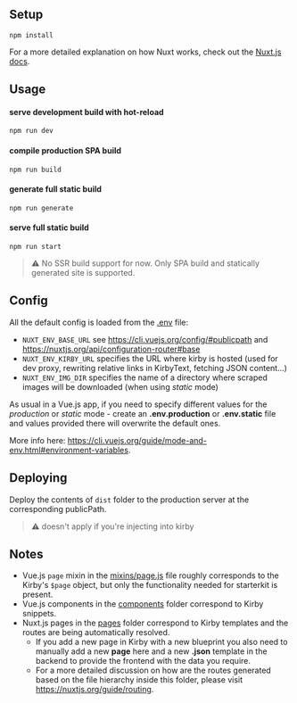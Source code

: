 ## Setup

```
npm install
```

For a more detailed explanation on how Nuxt works, check out the [Nuxt.js docs](https://nuxtjs.org).

## Usage

#### serve development build with hot-reload

```
npm run dev
```

#### compile production SPA build

```
npm run build
```

#### generate full static build

```
npm run generate
```

#### serve full static build

```
npm run start
```

> ⚠️ No SSR build support for now. Only SPA build and statically generated site is supported.

## Config

All the default config is loaded from the [.env](.env) file:

- `NUXT_ENV_BASE_URL` see https://cli.vuejs.org/config/#publicpath and https://nuxtjs.org/api/configuration-router#base
- `NUXT_ENV_KIRBY_URL` specifies the URL where kirby is hosted (used for dev proxy, rewriting relative links in KirbyText, fetching JSON content...)
- `NUXT_ENV_IMG_DIR` specifies the name of a directory where scraped images will be downloaded (when using _static_ mode)

As usual in a Vue.js app, if you need to specify different values for the _production_ or _static_ mode - create an **.env.production** or **.env.static** file and values provided there will overwrite the default ones.

More info here: https://cli.vuejs.org/guide/mode-and-env.html#environment-variables.

## Deploying

Deploy the contents of `dist` folder to the production server at the corresponding publicPath.

> ⚠️ doesn't apply if you're injecting into kirby

## Notes

- Vue.js `page` mixin in the [mixins/page.js](mixins/page.js) file roughly corresponds to the Kirby's `$page` object, but only the functionality needed for starterkit is present.
- Vue.js components in the [components](components) folder correspond to Kirby snippets.
- Nuxt.js pages in the [pages](pages) folder correspond to Kirby templates and the routes are being automatically resolved.
  - If you add a new page in Kirby with a new blueprint you also need to manually add a new **page** here and a new **.json** template in the backend to provide the frontend with the data you require.
  - For a more detailed discussion on how are the routes generated based on the file hierarchy inside this folder, please visit https://nuxtjs.org/guide/routing.
